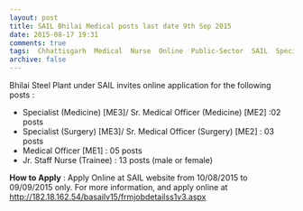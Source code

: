 ```yaml
---
layout: post
title: SAIL Bhilai Medical posts last date 9th Sep 2015   
date: 2015-08-17 19:31
comments: true
tags:  Chhattisgarh  Medical  Nurse  Online  Public-Sector  SAIL  Specialist  Steel 
archive: false
---
```

Bhilai Steel Plant under SAIL invites online application for the following  posts : 


- Specialist (Medicine) [ME3]/ Sr. Medical Officer (Medicine) [ME2] :02 posts  
- Specialist (Surgery) [ME3]/ Sr. Medical Officer (Surgery) [ME2] : 03 posts  
- Medical Officer [ME1] : 05 posts  
- Jr. Staff Nurse (Trainee) : 13 posts (male or female)   


**How to Apply** : Apply Online at SAIL website from 10/08/2015 to  09/09/2015 only.      For more information, and apply online at <http://182.18.162.54/basailv15/frmjobdetailss1v3.aspx>   



